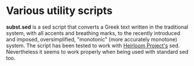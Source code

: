 Various utility scripts
=======================

**subst.sed** is a sed script that converts a Greek text written in the
traditional system, with all accents and breathing marks, to the recently
introduced and imposed, oversimplified, "monotonic" (more accurately monotone)
system.  The script has been tested to work with [Heirloom
Project's](http://heirloom.sourceforge.net/) sed.  Nevertheless it seems to
work properly when being used with standard sed too.
